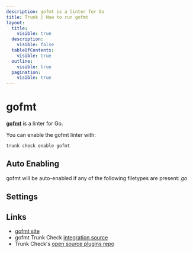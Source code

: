 ```yaml
---
description: gofmt is a linter for Go
title: Trunk | How to run gofmt
layout:
  title:
    visible: true
  description:
    visible: false
  tableOfContents:
    visible: true
  outline:
    visible: true
  pagination:
    visible: true
---
```


# gofmt

[**gofmt**](https://pkg.go.dev/cmd/gofmt) is a linter for Go.

You can enable the gofmt linter with:

```shell
trunk check enable gofmt
```

## Auto Enabling

gofmt will be auto-enabled if any of the following filetypes are present: *go*

## Settings





## Links

- [gofmt site](https://pkg.go.dev/cmd/gofmt)
- gofmt Trunk Check [integration source](https://github.com/trunk-io/plugins/tree/main/linters/gofmt)
- Trunk Check's [open source plugins repo](https://github.com/trunk-io/plugins/tree/main)
